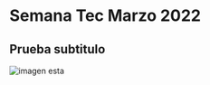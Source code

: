 # Semana Tec Marzo 2022

## Prueba subtitulo

![imagen esta](https://user-images.githubusercontent.com/19292210/60553863-044dd200-9cea-11e9-987e-7db84449f215.png)
